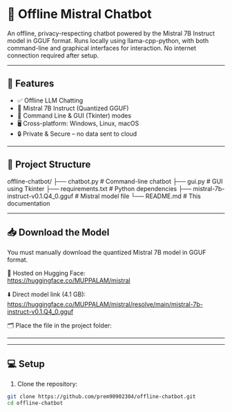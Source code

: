 # 🧠 Offline Mistral Chatbot

An offline, privacy-respecting chatbot powered by the Mistral 7B Instruct model in GGUF format. Runs locally using llama-cpp-python, with both command-line and graphical interfaces for interaction. No internet connection required after setup.

---

## 🚀 Features

- ✅ Offline LLM Chatting
- 🧠 Mistral 7B Instruct (Quantized GGUF)
- 💬 Command Line & GUI (Tkinter) modes
- 🖥️ Cross-platform: Windows, Linux, macOS
- 🔒 Private & Secure – no data sent to cloud

---

## 📁 Project Structure

offline-chatbot/
├── chatbot.py # Command-line chatbot
├── gui.py # GUI using Tkinter
├── requirements.txt # Python dependencies
├── mistral-7b-instruct-v0.1.Q4_0.gguf # Mistral model file
└── README.md # This documentation

---

## 📥 Download the Model

You must manually download the quantized Mistral 7B model in GGUF format.

🔗 Hosted on Hugging Face:  
https://huggingface.co/MUPPALAM/mistral

⬇️ Direct model link (4.1 GB):  
https://huggingface.co/MUPPALAM/mistral/resolve/main/mistral-7b-instruct-v0.1.Q4_0.gguf

🗂️ Place the file in the project folder:


---

---

## 💻 Setup

1. Clone the repository:

```bash
git clone https://github.com/prem90902304/offline-chatbot.git
cd offline-chatbot

